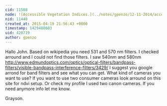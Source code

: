 ```yaml
---
cid: 11508
node: ![Accessible Vegetation Indices.](../notes/gpenzo/12-11-2014/accessible-vegetation-indices)
nid: 11448
created_at: 2015-04-19 21:56:43 +0000
timestamp: 1429480603
uid: 420719
author: gpenzo
---
```


Hallo John.
Based on wikipedia you need 531 and 570 nm filters.
I checked arround and I could not find those filters. I saw 540nm and 580nm 
http://www.edmundoptics.com/optics/optical-filters/bandpass-filters/visible-bandpass-interference-filters/3429/
I suggest you google arrond for band filters and see what you can get.
What kind of cameras you want to use? If you want to use two consumer cameras look arround on this site for ndvi setup. Or check my profile I used two canon cameras.
If you need anymore info let me know.

Grayson.